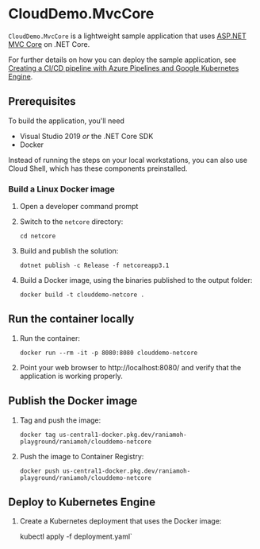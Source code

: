 # CloudDemo.MvcCore

`CloudDemo.MvcCore` is a lightweight sample application that uses 
[ASP.NET MVC Core](https://docs.microsoft.com/en-us/aspnet/core/tutorials/first-mvc-app/start-mvc)
on .NET Core. 

For further details on how you can deploy the sample application, see
[Creating a CI/CD pipeline with Azure Pipelines and Google Kubernetes Engine](https://cloud.google.com/solutions/creating-cicd-pipeline-vsts-kubernetes-engine).

## Prerequisites

To build the application, you'll need

* Visual Studio 2019 _or_ the .NET Core SDK
* Docker

Instead of running the steps on your local workstations, you can also use Cloud Shell, which has
these components preinstalled.

### Build a Linux Docker image

1. Open a developer command prompt 
1. Switch to the `netcore` directory:

    `cd netcore`

1. Build and publish the solution:

    `dotnet publish -c Release -f netcoreapp3.1`

1. Build a Docker image, using the binaries published to the output folder:

    `docker build -t clouddemo-netcore .`

## Run the container locally

1. Run the container:

    `docker run --rm -it -p 8080:8080 clouddemo-netcore`

1. Point your web browser to http://localhost:8080/ and verify that the application is 
   working properly.

## Publish the Docker image

1. Tag and push the image:

    `docker tag us-central1-docker.pkg.dev/raniamoh-playground/raniamoh/clouddemo-netcore`

1. Push the image to Container Registry:

    `docker push us-central1-docker.pkg.dev/raniamoh-playground/raniamoh/clouddemo-netcore`

## Deploy to Kubernetes Engine

1. Create a Kubernetes deployment that uses the Docker image:

    kubectl apply -f deployment.yaml`